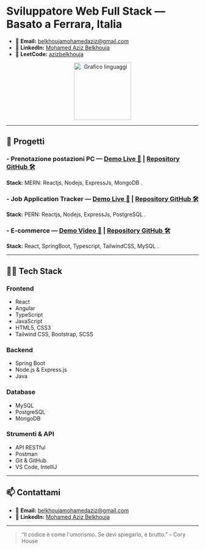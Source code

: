# **Sviluppatore Web Full Stack — Basato a Ferrara, Italia**

- 📧 **Email:** [belkhoujamohamedaziz@gmail.com](mailto:belkhoujamohamedaziz@gmail.com)  
- 💼 **LinkedIn:** [Mohamed Aziz Belkhouja](https://www.linkedin.com/in/mohamed-aziz-belkhouja/)  
- 🧩 **LeetCode:** [azizbelkhouja](https://leetcode.com/azizbelkhouja/)

<div align="center">
  <img src="https://github-readme-stats.vercel.app/api/top-langs?username=azizbelkhouja&layout=compact&langs_count=6&theme=dracula&hide_border=false" height="150" alt="Grafico linguaggi" />
</div>

---

## 🚀 Progetti

### - **Prenotazione postazioni PC** — [Demo Live 🔗](https://campuslab-live.onrender.com/) | [Repository GitHub 🛠️](https://github.com/azizbelkhouja/CampusLab)  
**Stack:** MERN: Reactjs, Nodejs, ExpressJs, MongoDB .

### - **Job Application Tracker** — [Demo Live 🔗](https://jobbando.onrender.com/) | [Repository GitHub 🛠️](https://github.com/azizbelkhouja/Job-Application-Tracker)  
**Stack:** PERN: Reactjs, Nodejs, ExpressJs, PostgreSQL .

### - **E-commerce** — [Demo Video 🔗](https://youtu.be/ejPPBZP1dF4) | [Repository GitHub 🛠️](https://github.com/azizbelkhouja/CampusMarket)  
**Stack:** React, SpringBoot, Typescript, TailwindCSS, MySQL .

---

## 🧑‍💻 Tech Stack

### Frontend
- React  
- Angular  
- TypeScript  
- JavaScript  
- HTML5, CSS3  
- Tailwind CSS, Bootstrap, SCSS  

### Backend
- Spring Boot  
- Node.js & Express.js  
- Java  

### Database
- MySQL  
- PostgreSQL  
- MongoDB  

### Strumenti & API
- API RESTful  
- Postman  
- Git & GitHub  
- VS Code, IntelliJ  

---

## 📫 Contattami

- 📧 **Email:** [belkhoujamohamedaziz@gmail.com](mailto:belkhoujamohamedaziz@gmail.com)  
- 💼 **LinkedIn:** [Mohamed Aziz Belkhouja](https://www.linkedin.com/in/mohamed-aziz-belkhouja/)  

---

> “Il codice è come l'umorismo. Se devi spiegarlo, è brutto.” – Cory House
